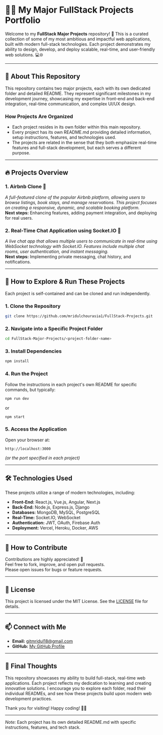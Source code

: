 # 🚀✨ My Major FullStack Projects Portfolio

Welcome to my **FullStack Major Projects** repository! 🎉 This is a curated collection of some of my most ambitious and impactful web applications, built with modern full-stack technologies. Each project demonstrates my ability to design, develop, and deploy scalable, real-time, and user-friendly web solutions. 💻🌐

---

## 📝 About This Repository

This repository contains two major projects, each with its own dedicated folder and detailed README. They represent significant milestones in my development journey, showcasing my expertise in front-end and back-end integration, real-time communication, and complex UI/UX design.

### How Projects Are Organized
- Each project resides in its own folder within this main repository.
- Every project has its own README.md providing detailed information, setup instructions, features, and technologies used.
- The projects are related in the sense that they both emphasize real-time features and full-stack development, but each serves a different purpose.

---

## 🔥 Projects Overview

### 1. **Airbnb Clone** 🏡  
_A full-featured clone of the popular Airbnb platform, allowing users to browse listings, book stays, and manage reservations. This project focuses on creating a responsive, dynamic, and scalable booking platform._  
**Next steps:** Enhancing features, adding payment integration, and deploying for real users.

### 2. **Real-Time Chat Application using Socket.IO** 💬  
_A live chat app that allows multiple users to communicate in real-time using WebSocket technology with Socket.IO. Features include multiple chat rooms, user authentication, and instant messaging._  
**Next steps:** Implementing private messaging, chat history, and notifications.

---

## 🚀 How to Explore & Run These Projects

Each project is self-contained and can be cloned and run independently.

### 1. Clone the Repository

```bash
git clone https://github.com/mridulchourasia1/FullStack-Projects.git
```

### 2. Navigate into a Specific Project Folder

```bash
cd FullStack-Major-Projects/<project-folder-name>
```

### 3. Install Dependencies

```bash
npm install
```

### 4. Run the Project

Follow the instructions in each project's own README for specific commands, but typically:

```bash
npm run dev
```

or

```bash
npm start
```

### 5. Access the Application

Open your browser at:

```
http://localhost:3000
```

*(or the port specified in each project)*

---

## 🛠️ Technologies Used

These projects utilize a range of modern technologies, including:

- **Front-End:** React.js, Vue.js, Angular, Next.js  
- **Back-End:** Node.js, Express.js, Django  
- **Databases:** MongoDB, MySQL, PostgreSQL  
- **Real-Time:** Socket.IO, WebSocket  
- **Authentication:** JWT, OAuth, Firebase Auth  
- **Deployment:** Vercel, Heroku, Docker, AWS

---

## 🤝 How to Contribute

Contributions are highly appreciated! 🚀  
Feel free to fork, improve, and open pull requests.  
Please open issues for bugs or feature requests.

---

## 📄 License

This project is licensed under the MIT License. See the [LICENSE](LICENSE) file for details.

---

## 📫 Connect with Me

- **Email:** [gitmridul18@gmail.com](mailto:gitmridul18@gmail.com)
- **GitHub:** [My GitHub Profile ](https://github.com/mridulchourasia1)

---

## 🎉 Final Thoughts

This repository showcases my ability to build full-stack, real-time web applications. Each project reflects my dedication to learning and creating innovative solutions. I encourage you to explore each folder, read their individual READMEs, and see how these projects build upon modern web development practices.

Thank you for visiting! Happy coding! 🚀🔥

---

*Note:* Each project has its own detailed README.md with specific instructions, features, and tech stack.
